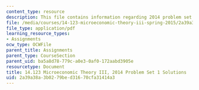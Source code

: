 ```yaml
---
content_type: resource
description: This file contains information regarding 2014 problem set 1 solutions.
file: /media/courses/14-123-microeconomic-theory-iii-spring-2015/2a39a38a3b0279bed31670cfa31414a3_MIT14_123S15_PSet_1_Sol_14.pdf
file_type: application/pdf
learning_resource_types:
- Assignments
ocw_type: OCWFile
parent_title: Assignments
parent_type: CourseSection
parent_uid: ba5a8d78-779c-a0e3-0af0-172aabd3905e
resourcetype: Document
title: 14.123 Microeconomic Theory III, 2014 Problem Set 1 Solutions
uid: 2a39a38a-3b02-79be-d316-70cfa31414a3
---
```

